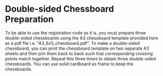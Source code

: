 # Double-sided Chessboard Preparation

To be able to use the registration code as it is, you must prepare three double-sided chessboards using the A3 chessboard template provided here as a pdf file i.e. "A3_6x5_chessboard.pdf". To make a double-sided chessboard, you can print the chessboard template on two separate A3 sheets and then join them back to back such that corresponding crossing points match together. Repeat this three times to obtain three double-sided chessboards. You can use solid cardboard as frame to keep the chessboards.




